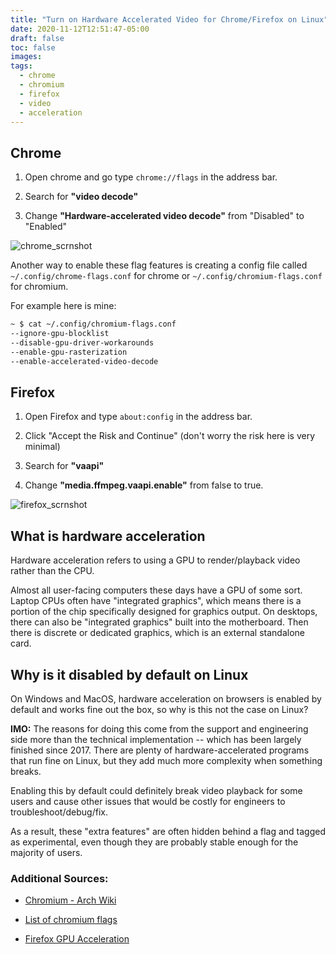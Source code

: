 ```yaml
---
title: "Turn on Hardware Accelerated Video for Chrome/Firefox on Linux"
date: 2020-11-12T12:51:47-05:00
draft: false
toc: false
images:
tags:
  - chrome
  - chromium
  - firefox
  - video
  - acceleration
---
```


## Chrome

1. Open chrome and go type `chrome://flags` in the address bar.

2. Search for **"video decode"**

3. Change **"Hardware-accelerated video decode"** from "Disabled" to "Enabled"

![chrome_scrnshot](/images/posts/browser-hardware-acceleration/chrome_ha.png)

Another way to enable these flag features is creating a config file called
`~/.config/chrome-flags.conf` for chrome or `~/.config/chromium-flags.conf`
for chromium.

For example here is mine:

```sh
~ $ cat ~/.config/chromium-flags.conf
--ignore-gpu-blocklist
--disable-gpu-driver-workarounds
--enable-gpu-rasterization
--enable-accelerated-video-decode
```

## Firefox

1. Open Firefox and type `about:config` in the address bar.

2. Click "Accept the Risk and Continue" (don't worry the risk here is very minimal)

3. Search for **"vaapi"**

4. Change **"media.ffmpeg.vaapi.enable"** from false to true.

![firefox_scrnshot](/images/posts/browser-hardware-acceleration/firefox_ha.png)

## What is hardware acceleration

Hardware acceleration refers to using a GPU to render/playback video rather
than the CPU.

Almost all user-facing computers these days have a GPU of some sort.
Laptop CPUs often have "integrated graphics", which means there is a portion
of the chip specifically designed for graphics output.
On desktops, there can also be "integrated graphics" built into the motherboard.
Then there is discrete or dedicated graphics, which is an external standalone card.

## Why is it disabled by default on Linux

On Windows and MacOS, hardware acceleration on browsers is enabled by default
and works fine out the box, so why is this not the case on Linux?

**IMO:** The reasons for doing this come from the support and engineering side
more than the technical implementation -- which has been largely finished
since 2017. There are plenty of hardware-accelerated programs that run fine on
Linux, but they add much more complexity when something breaks.

Enabling this by default could definitely break video playback for some users
and cause other issues that would be costly for engineers to troubleshoot/debug/fix.

As a result, these "extra features" are often hidden behind a flag and tagged as
experimental, even though they are probably stable enough for the majority
of users.

### Additional Sources:

- [Chromium - Arch Wiki](https://wiki.archlinux.org/index.php/Chromium#Force_GPU_acceleration)

- [List of chromium flags](https://peter.sh/experiments/chromium-command-line-switches/)

- [Firefox GPU Acceleration](https://www.omgubuntu.co.uk/2020/08/firefox-80-release-linux-gpu-acceleration)
